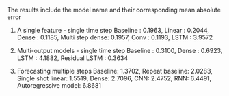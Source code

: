 The results include the model name and their corresponding mean absolute error

1. A single feature - single time step
Baseline    : 0.1963,
Linear      : 0.2044,
Dense       : 0.1185,
Multi step dense: 0.1957,
Conv        : 0.1193,
LSTM        : 3.9572

2. Multi-output models - single time step
Baseline       : 0.3100,
Dense          : 0.6923,
LSTM           : 4.1882,
Residual LSTM  : 0.3634

3. Forecasting multiple steps
Baseline: 1.3702,
Repeat baseline: 2.0283,
Single shot linear: 1.5519,
Dense: 2.7096,
CNN: 2.4752,
RNN: 6.4491,
Autoregressive model: 6.8681
